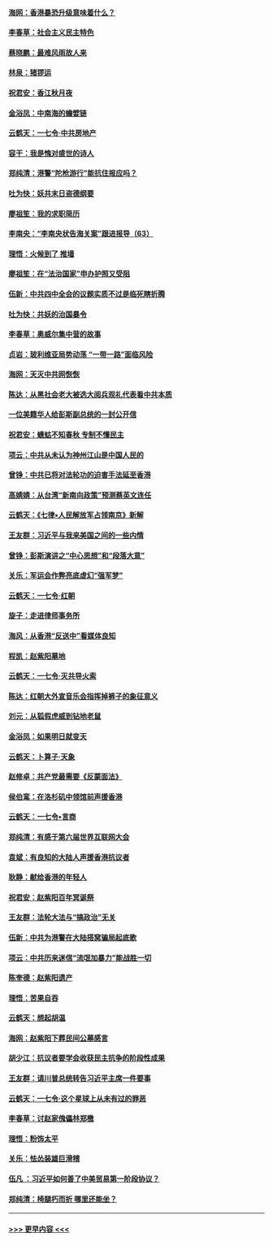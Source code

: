 #### [海网：香港暴恐升级意味着什么？](../pages/nsc993/n11635904.md?t=11061244) 
#### [李春草：社会主义民主特色](../pages/nsc993/n11634657.md?t=11061244) 
#### [蔡晓鹏：最难风雨故人来](../pages/nsc993/n11633145.md?t=11061244) 
#### [林泉：猪猡运](../pages/nsc993/n11631469.md?t=11061244) 
#### [祝君安：香江秋月夜](../pages/nsc993/n11631440.md?t=11061244) 
#### [金浴凤：中南海的蟾嬖链](../pages/nsc993/n11631290.md?t=11061244) 
#### [云鹤天：一七令·中共房地产](../pages/nsc993/n11630084.md?t=11061244) 
#### [容干：我是愧对盛世的诗人](../pages/nsc993/n11630059.md?t=11061244) 
#### [郑纯清：港警“陀枪游行”能抗住报应吗？](../pages/nsc993/n11629999.md?t=11061244) 
#### [吐为快：妖共末日盗德纲要](../pages/nsc993/n11628610.md?t=11061244) 
#### [廖祖笙：我的求职简历](../pages/nsc993/n11628492.md?t=11061244) 
#### [李南央：“李南央状告海关案”跟进报导（63）](../pages/nsc993/n11627039.md?t=11061244) 
#### [理悟：火候到了 推墙](../pages/nsc993/n11626917.md?t=11061244) 
#### [廖祖笙：在“法治国家”申办护照又受阻](../pages/nsc993/n11626500.md?t=11061244) 
#### [伍新：中共四中全会的议题实质不过是临死瞎折腾](../pages/nsc993/n11621774.md?t=11061244) 
#### [吐为快：共妖的治国暴令](../pages/nsc993/n11621401.md?t=11061244) 
#### [李春草：奥威尔集中营的故事](../pages/nsc993/n11621373.md?t=11061244) 
#### [贞岩：玻利维亚局势动荡 “一带一路”面临风险](../pages/nsc993/n11619480.md?t=11061244) 
#### [海网：天灭中共网恢恢](../pages/nsc993/n11618261.md?t=11061244) 
#### [陈达：从黑社会老大被选大阅兵观礼代表看中共本质](../pages/nsc993/n11618229.md?t=11061244) 
#### [一位美籍华人给彭斯副总统的一封公开信](../pages/nsc993/n11616906.md?t=11061244) 
#### [祝君安：蟪蛄不知春秋  专制不懂民主](../pages/nsc993/n11616882.md?t=11061244) 
#### [项云：中共从未认为神州江山是中国人民的](../pages/nsc993/n11616763.md?t=11061244) 
#### [曾铮：中共已将对法轮功的迫害手法延至香港](../pages/nsc993/n11616561.md?t=11061244) 
#### [高婧婧：从台湾“新南向政策”预测蔡英文连任](../pages/nsc993/n11616518.md?t=11061244) 
#### [云鹤天：《七律▪人民解放军占领南京》新解](../pages/nsc993/n11616490.md?t=11061244) 
#### [王友群：习近平与我来美国之间的一些内情](../pages/nsc993/n11615052.md?t=11061244) 
#### [曾铮：彭斯演讲之“中心思想”和“段落大意”](../pages/nsc993/n11615020.md?t=11061244) 
#### [关乐：军运会作弊亮底虚幻“强军梦”](../pages/nsc993/n11615008.md?t=11061244) 
#### [云鹤天：一七令‧红朝](../pages/nsc993/n11615000.md?t=11061244) 
#### [旋子：走进律师事务所](../pages/nsc993/n11614894.md?t=11061244) 
#### [海风：从香港“反送中”看媒体良知](../pages/nsc993/n11614480.md?t=11061244) 
#### [程凯：赵紫阳墓地](../pages/nsc993/n11614464.md?t=11061244) 
#### [云鹤天：一七令‧灭共导火索](../pages/nsc993/n11613471.md?t=11061244) 
#### [陈达：红朝大外宣音乐会指挥掉裤子的象征意义](../pages/nsc993/n11613456.md?t=11061244) 
#### [刘元：从狐假虎威到钻地老鼠](../pages/nsc993/n11612832.md?t=11061244) 
#### [金浴凤：如果明日就变天](../pages/nsc993/n11611135.md?t=11061244) 
#### [云鹤天：卜算子‧天象](../pages/nsc993/n11609023.md?t=11061244) 
#### [赵修卓：共产党最需要《反蒙面法》](../pages/nsc993/n11608006.md?t=11061244) 
#### [侯伯鸾：在洛杉矶中领馆前声援香港](../pages/nsc993/n11607802.md?t=11061244) 
#### [云鹤天：一七令•言商](../pages/nsc993/n11606248.md?t=11061244) 
#### [郑纯清：有感于第六届世界互联网大会](../pages/nsc993/n11604718.md?t=11061244) 
#### [袁斌：有良知的大陆人声援香港抗议者](../pages/nsc993/n11603673.md?t=11061244) 
#### [耿静：献给香港的年轻人](../pages/nsc993/n11602462.md?t=11061244) 
#### [祝君安：赵紫阳百年冥诞祭](../pages/nsc993/n11601386.md?t=11061244) 
#### [王友群：法轮大法与“搞政治”无关](../pages/nsc993/n11601658.md?t=11061244) 
#### [伍新：中共为港警在大陆搭窝骗局起底歌](../pages/nsc993/n11601536.md?t=11061244) 
#### [项云：中共历来迷信“流氓加暴力”能战胜一切](../pages/nsc993/n11601496.md?t=11061244) 
#### [陈奎德：赵紫阳遗产](../pages/nsc993/n11601444.md?t=11061244) 
#### [理悟：苦果自吞](../pages/nsc993/n11601385.md?t=11061244) 
#### [云鹤天：想起胡温](../pages/nsc993/n11600033.md?t=11061244) 
#### [海网：赵紫阳下葬民间公墓感言](../pages/nsc993/n11600021.md?t=11061244) 
#### [胡少江：抗议者要学会收获民主抗争的阶段性成果](../pages/nsc993/n11599626.md?t=11061244) 
#### [王友群：请川普总统转告习近平主席一件要事](../pages/nsc993/n11599533.md?t=11061244) 
#### [云鹤天：一七令‧这个星球上从未有过的罪恶](../pages/nsc993/n11598881.md?t=11061244) 
#### [李春草：讨赵家傀儡林郑檄](../pages/nsc993/n11598789.md?t=11061244) 
#### [理悟：粉饰太平](../pages/nsc993/n11598776.md?t=11061244) 
#### [关乐：怯怂装雄巨滑稽](../pages/nsc993/n11598767.md?t=11061244) 
#### [伍凡 ：习近平如何善了中美贸易第一阶段协议？](../pages/nsc993/n11596305.md?t=11061244) 
#### [郑纯清：椅腿朽而折 哪里还能坐？](../pages/nsc993/n11596273.md?t=11061244) 

----
#### [ >>> 更早内容 <<< ](../indexes/nsc993-earlier.md)
